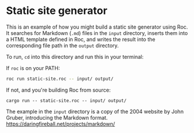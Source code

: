 # Static site generator

This is an example of how you might build a static site generator using Roc.
It searches for Markdown (`.md`) files in the `input` directory, inserts them
into a HTML template defined in Roc, and writes the result into the
corresponding file path in the `output` directory.

To run, `cd` into this directory and run this in your terminal:

If `roc` is on your PATH:
```bash
roc run static-site.roc -- input/ output/
```

If not, and you're building Roc from source:
```
cargo run -- static-site.roc -- input/ output/
```

The example in the `input` directory is a copy of the 2004 website
by John Gruber, introducing the Markdown format.
https://daringfireball.net/projects/markdown/
